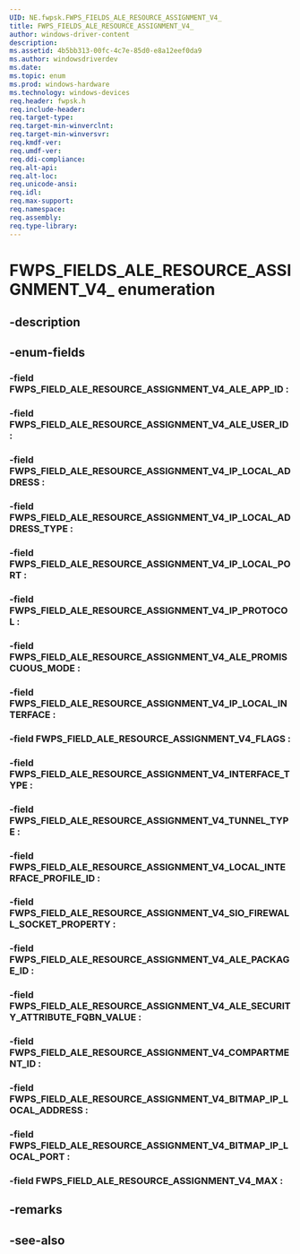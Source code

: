 ```yaml
---
UID: NE.fwpsk.FWPS_FIELDS_ALE_RESOURCE_ASSIGNMENT_V4_
title: FWPS_FIELDS_ALE_RESOURCE_ASSIGNMENT_V4_
author: windows-driver-content
description: 
ms.assetid: 4b5bb313-00fc-4c7e-85d0-e8a12eef0da9
ms.author: windowsdriverdev
ms.date: 
ms.topic: enum
ms.prod: windows-hardware
ms.technology: windows-devices
req.header: fwpsk.h
req.include-header:
req.target-type:
req.target-min-winverclnt:
req.target-min-winversvr:
req.kmdf-ver:
req.umdf-ver:
req.ddi-compliance:
req.alt-api:
req.alt-loc:
req.unicode-ansi:
req.idl:
req.max-support:
req.namespace:
req.assembly:
req.type-library:
---
```


# FWPS_FIELDS_ALE_RESOURCE_ASSIGNMENT_V4_ enumeration

## -description



## -enum-fields

### -field FWPS_FIELD_ALE_RESOURCE_ASSIGNMENT_V4_ALE_APP_ID : 
### -field FWPS_FIELD_ALE_RESOURCE_ASSIGNMENT_V4_ALE_USER_ID : 
### -field FWPS_FIELD_ALE_RESOURCE_ASSIGNMENT_V4_IP_LOCAL_ADDRESS : 
### -field FWPS_FIELD_ALE_RESOURCE_ASSIGNMENT_V4_IP_LOCAL_ADDRESS_TYPE : 
### -field FWPS_FIELD_ALE_RESOURCE_ASSIGNMENT_V4_IP_LOCAL_PORT : 
### -field FWPS_FIELD_ALE_RESOURCE_ASSIGNMENT_V4_IP_PROTOCOL : 
### -field FWPS_FIELD_ALE_RESOURCE_ASSIGNMENT_V4_ALE_PROMISCUOUS_MODE : 
### -field FWPS_FIELD_ALE_RESOURCE_ASSIGNMENT_V4_IP_LOCAL_INTERFACE : 
### -field FWPS_FIELD_ALE_RESOURCE_ASSIGNMENT_V4_FLAGS : 
### -field FWPS_FIELD_ALE_RESOURCE_ASSIGNMENT_V4_INTERFACE_TYPE : 
### -field FWPS_FIELD_ALE_RESOURCE_ASSIGNMENT_V4_TUNNEL_TYPE : 
### -field FWPS_FIELD_ALE_RESOURCE_ASSIGNMENT_V4_LOCAL_INTERFACE_PROFILE_ID : 
### -field FWPS_FIELD_ALE_RESOURCE_ASSIGNMENT_V4_SIO_FIREWALL_SOCKET_PROPERTY : 
### -field FWPS_FIELD_ALE_RESOURCE_ASSIGNMENT_V4_ALE_PACKAGE_ID : 
### -field FWPS_FIELD_ALE_RESOURCE_ASSIGNMENT_V4_ALE_SECURITY_ATTRIBUTE_FQBN_VALUE : 
### -field FWPS_FIELD_ALE_RESOURCE_ASSIGNMENT_V4_COMPARTMENT_ID : 
### -field FWPS_FIELD_ALE_RESOURCE_ASSIGNMENT_V4_BITMAP_IP_LOCAL_ADDRESS : 
### -field FWPS_FIELD_ALE_RESOURCE_ASSIGNMENT_V4_BITMAP_IP_LOCAL_PORT : 
### -field FWPS_FIELD_ALE_RESOURCE_ASSIGNMENT_V4_MAX : 

## -remarks

## -see-also